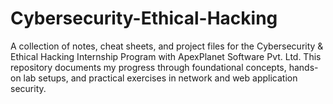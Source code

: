 # Cybersecurity-Ethical-Hacking
A collection of notes, cheat sheets, and project files for the Cybersecurity &amp; Ethical Hacking Internship Program with ApexPlanet Software Pvt. Ltd. This repository documents my progress through foundational concepts, hands-on lab setups, and practical exercises in network and web application security.
